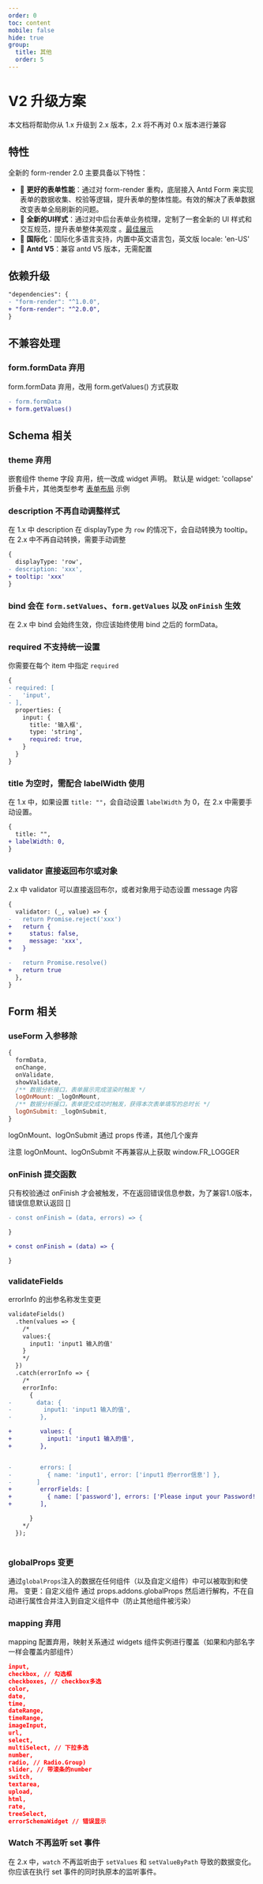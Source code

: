 ```yaml
---
order: 0
toc: content
mobile: false
hide: true
group: 
  title: 其他
  order: 5
---
```


# V2 升级方案
本文档将帮助你从 1.x 升级到 2.x 版本，2.x 将不再对 0.x 版本进行兼容

## 特性

全新的 form-render 2.0 主要具备以下特性：

- 🚀 **更好的表单性能**：通过对 form-render 重构，底层接入 Antd Form 来实现表单的数据收集、校验等逻辑，提升表单的整体性能。有效的解决了表单数据改变表单全局刷新的问题。
- 🎨 **全新的UI样式**：通过对中后台表单业务梳理，定制了一套全新的 UI 样式和交互规范，提升表单整体美观度 。[最佳展示](/form-render/display-row)
- 🚥 **国际化**：国际化多语言支持，内置中英文语言包，英文版 locale: 'en-US'
- 💎 **Antd V5**：兼容 antd V5 版本，无需配置

## 依赖升级
```diff
"dependencies": {
- "form-render": "^1.0.0",
+ "form-render": "^2.0.0",
}
```

## 不兼容处理

### form.formData 弃用
form.formData 弃用，改用 form.getValues() 方式获取

```diff
- form.formData
+ form.getValues()
```

## Schema 相关

### theme 弃用
嵌套组件 theme 字段 弃用，统一改成 widget 声明。
默认是 widget: 'collapse' 折叠卡片，其他类型参考 [表单布局](/form-render/advanced-layout) 示例

### description 不再自动调整样式
在 1.x 中 description 在 displayType 为 `row` 的情况下，会自动转换为 tooltip。在 2.x 中不再自动转换，需要手动调整

```diff
{
  displayType: 'row',
- description: 'xxx',
+ tooltip: 'xxx'
}
```

### bind 会在 `form.setValues`、`form.getValues` 以及 `onFinish` 生效

在 2.x 中 bind 会始终生效，你应该始终使用 bind 之后的 formData。

### required 不支持统一设置

你需要在每个 item 中指定 `required`

```diff
{
- required: [
-   'input',
- ],
  properties: {
    input: {
      title: '输入框',
      type: 'string',
+     required: true,
    }
  }
}

```

### title 为空时，需配合 labelWidth 使用

在 1.x 中，如果设置 `title: ""`，会自动设置 `labelWidth` 为 0，在 2.x 中需要手动设置。

```diff
{
  title: "",
+ labelWidth: 0, 
}
```

### validator 直接返回布尔或对象

2.x 中 validator 可以直接返回布尔，或者对象用于动态设置 message 内容

```diff
{
  validator: (_, value) => {
-   return Promise.reject('xxx')
+   return {
+     status: false,
+     message: 'xxx',
+   }

-   return Promise.resolve()
+   return true
  },
}

```

## Form 相关

### useForm 入参移除
```js
{
  formData,
  onChange,
  onValidate,
  showValidate,
  /** 数据分析接口，表单展示完成渲染时触发 */
  logOnMount: _logOnMount,
  /** 数据分析接口，表单提交成功时触发，获得本次表单填写的总时长 */
  logOnSubmit: _logOnSubmit,
} 
```
logOnMount、logOnSubmit 通过 props 传递，其他几个废弃

注意 logOnMount、logOnSubmit 不再兼容从上获取 window.FR_LOGGER



### onFinish 提交函数
只有校验通过 onFinish 才会被触发，不在返回错误信息参数，为了兼容1.0版本，错误信息默认返回 []


```diff
- const onFinish = (data, errors) => {

}

+ const onFinish = (data) => {

}

```
### validateFields
errorInfo 的出参名称发生变更

```diff
validateFields()
  .then(values => {
    /*
    values:{
      input1: 'input1 输入的值'
    }
    */
  })
  .catch(errorInfo => {
    /*
    errorInfo:
      {
-       data: {
-         input1: 'input1 输入的值',
-        },

+        values: {
+          input1: 'input1 输入的值',
+        },


-        errors: [
-          { name: 'input1', error: ['input1 的error信息'] },
-       ]
+        errorFields: [
+          { name: ['password'], errors: ['Please input your Password!'] },
+        ],

      }
    */
  });
  
```

### globalProps 变更
通过`globalProps`注入的数据在任何组件（以及自定义组件）中可以被取到和使用。
变更：自定义组件 通过 props.addons.globalProps 然后进行解构，不在自动进行属性合并注入到自定义组件中（防止其他组件被污染）


### mapping 弃用
mapping 配置弃用，映射关系通过 widgets 组件实例进行覆盖（如果和内部名字一样会覆盖内部组件）
```json
input,
checkbox, // 勾选框
checkboxes, // checkbox多选
color,
date,
time,
dateRange,
timeRange,
imageInput,
url,
select,
multiSelect, // 下拉多选
number,
radio, // Radio.Group)
slider, // 带滚条的number
switch,
textarea,
upload,
html,
rate,
treeSelect,
errorSchemaWidget // 错误显示
```

### Watch 不再监听 set 事件

在 2.x 中，`watch` 不再监听由于 `setValues` 和 `setValueByPath` 导致的数据变化。你应该在执行 set 事件的同时执原本的监听事件。

